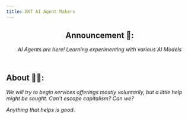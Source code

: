 ```yaml
---
title: AKT AI Agent Makers
---
```

<header>


## Announcement 📢: 

_AI Agents are here! Learning experimenting with various AI Models_
<!--
<img src=https://octodex.github.com/images/constructocat2.jpg alt=celebrate width=300 align=right>
-->
</header>

## About 🫵🏿:


_We will try to _begin_ services offerings mostly voluntarily, but a little help might be sought. Can't escape _capitalism_? Can we?_

_Anything that helps is good._

<!--
<img src=https://octodex.github.com/images/constructocat2.jpg alt=celebrate width=300 align=right>
-->